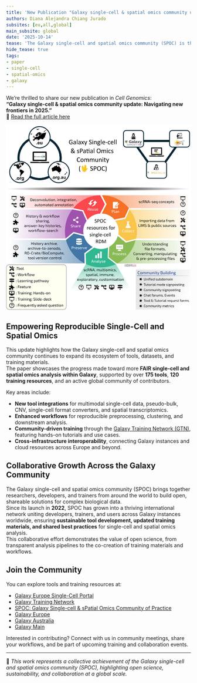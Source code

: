 ```yaml
---
title: 'New Publication "Galaxy single-cell & spatial omics community update: Navigating new frontiers in 2025"'
authors: Diana Alejandra Chiang Jurado
subsites: [eu,all,global]
main_subsite: global
date: '2025-10-14'
tease: 'The Galaxy single-cell and spatial omics community (SPOC) is thrilled to share the latest updates on tools, datasets, and collaborative initiatives driving open and reproducible single-cell and spatial omics research in 2025.'
hide_tease: true
tags:
- paper
- single-cell
- spatial-omics
- galaxy
---
```


We’re thrilled to share our new publication in *Cell Genomics*:  
**“Galaxy single-cell & spatial omics community update: Navigating new frontiers in 2025.”**  
📘 [Read the full article here](https://www.cell.com/cell-genomics/fulltext/S2666-979X(25)00261-7)

![Galaxy single-cell and spatial omics graphical abstract](graphical_abstract.jpg)

## Empowering Reproducible Single-Cell and Spatial Omics

This update highlights how the Galaxy single-cell and spatial omics community continues to expand its ecosystem of tools, datasets, and training materials.  
The paper showcases the progress made toward more **FAIR single-cell and spatial omics analysis within Galaxy**, supported by over **175 tools**, **120 training resources**, and an active global community of contributors.

Key areas include:
- **New tool integrations** for multimodal single-cell data, pseudo-bulk, CNV, single-cell format converters, and spatial transcriptomics.  
- **Enhanced workflows** for reproducible preprocessing, clustering, and downstream analysis.  
- **Community-driven training** through the [Galaxy Training Network (GTN)](https://training.galaxyproject.org/), featuring hands-on tutorials and use cases.  
- **Cross-infrastructure interoperability**, connecting Galaxy instances and cloud resources across Europe and beyond.

## Collaborative Growth Across the Galaxy Community

The Galaxy single-cell and spatial omics community (SPOC) brings together researchers, developers, and trainers from around the world to build open, shareable solutions for complex biological data.  
Since its launch in **2022**, SPOC has grown into a thriving international network uniting developers, trainers, and users across Galaxy instances worldwide, ensuring **sustainable tool development, updated training materials, and shared best practices** for single-cell and spatial omics analysis.  
This collaborative effort demonstrates the value of open science, from transparent analysis pipelines to the co-creation of training materials and workflows.

## Join the Community

You can explore tools and training resources at:
- [Galaxy Europe Single-Cell Portal](https://singlecell.usegalaxy.eu/)
- [Galaxy Training Network](https://training.galaxyproject.org/)
- [SPOC: Galaxy Single-cell & sPatial Omics Community of Practice](https://galaxyproject.org/community/sig/singlecell/)
- [Galaxy Europe](https://usegalaxy.eu/)
- [Galaxy Australia](https://usegalaxy.org.au)
- [Galaxy Main](https://galaxy-main.usegalaxy.org)

Interested in contributing? Connect with us in community meetings, share your workflows, and be part of upcoming training and collaboration events.

---

🧬 *This work represents a collective achievement of the Galaxy single-cell and spatial omics community (SPOC), highlighting open science, sustainability, and collaboration at a global scale.*
